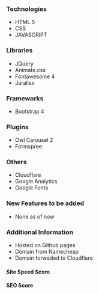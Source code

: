 ### Technologies
- HTML 5
- CSS
- JAVASCRIPT

### Libraries
- JQuery
- Animate.css
- Fontawesome 4
- Jarallax

### Frameworks
- Bootstrap 4

### Plugins
- Owl Carousel 2
- Formspree

### Others
- Cloudflare
- Google Analytics
- Google Fonts

### New Features to be added
- None as of now

### Additional Information
- Hosted on Github pages
- Domain from Namecheap
- Domain forwaded to Cloudflare 

#### Site Speed Score  

#### SEO Score